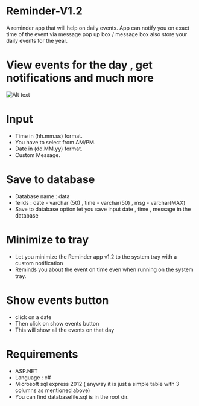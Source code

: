 # Reminder-V1.2
A reminder app that will help on daily events. App can notify you on exact time of the event via message pop up box / message box also store your daily events for the year.

# View events for the day , get notifications and much more
![Alt text](https://image.ibb.co/iBbB0y/wo.png "Screenshot")

# Input
- Time in (hh.mm.ss) format.
- You have to select from AM/PM.
- Date in (dd.MM.yy) format.
- Custom Message.

# Save to database

- Database name : data
- feilds : date - varchar (50) , time - varchar(50) , msg - varchar(MAX)
- Save to database option let you save input date , time , message in the database

# Minimize to tray

- Let you minimize the Reminder app v1.2 to the system tray with a custom notification
- Reminds you about the event on time even when running on the system tray.

# Show events button

- click on a date 
- Then click on show events button 
- This will show all the events on that day

# Requirements

- ASP.NET
- Language : c#
- Microsoft sql express 2012 ( anyway it is just a simple table with 3 columns as mentioned above)
- You can find databasefile.sql is in the root dir.

